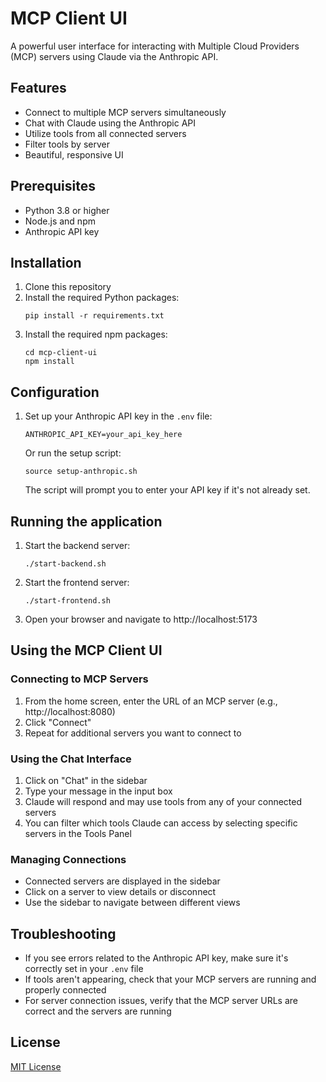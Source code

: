 # MCP Client UI

A powerful user interface for interacting with Multiple Cloud Providers (MCP) servers using Claude via the Anthropic API.

## Features

- Connect to multiple MCP servers simultaneously
- Chat with Claude using the Anthropic API
- Utilize tools from all connected servers
- Filter tools by server
- Beautiful, responsive UI

## Prerequisites

- Python 3.8 or higher
- Node.js and npm
- Anthropic API key

## Installation

1. Clone this repository
2. Install the required Python packages:
   ```
   pip install -r requirements.txt
   ```
3. Install the required npm packages:
   ```
   cd mcp-client-ui
   npm install
   ```

## Configuration

1. Set up your Anthropic API key in the `.env` file:
   ```
   ANTHROPIC_API_KEY=your_api_key_here
   ```
   
   Or run the setup script:
   ```
   source setup-anthropic.sh
   ```
   
   The script will prompt you to enter your API key if it's not already set.

## Running the application

1. Start the backend server:
   ```
   ./start-backend.sh
   ```

2. Start the frontend server:
   ```
   ./start-frontend.sh
   ```

3. Open your browser and navigate to http://localhost:5173

## Using the MCP Client UI

### Connecting to MCP Servers

1. From the home screen, enter the URL of an MCP server (e.g., http://localhost:8080)
2. Click "Connect"
3. Repeat for additional servers you want to connect to

### Using the Chat Interface

1. Click on "Chat" in the sidebar
2. Type your message in the input box
3. Claude will respond and may use tools from any of your connected servers
4. You can filter which tools Claude can access by selecting specific servers in the Tools Panel

### Managing Connections

- Connected servers are displayed in the sidebar
- Click on a server to view details or disconnect
- Use the sidebar to navigate between different views

## Troubleshooting

- If you see errors related to the Anthropic API key, make sure it's correctly set in your `.env` file
- If tools aren't appearing, check that your MCP servers are running and properly connected
- For server connection issues, verify that the MCP server URLs are correct and the servers are running

## License

[MIT License](LICENSE)
